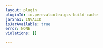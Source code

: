 ```yaml
---
layout: plugin
pluginId: io.perezalcolea.gcs-build-cache
jarSha1: INVALID
isJarAvailable: true
error: NONE
violations: []

---
```


